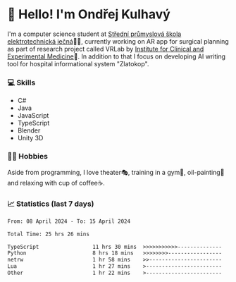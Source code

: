# 👋 Hello! I'm Ondřej Kulhavý

I'm a computer science student at [Střední průmyslová škola elektrotechnická ječná](https://www.spsejecna.cz/)👨‍🎓, currently working on AR app for surgical planning as part of research project called VRLab by [Institute for Clinical and Experimental Medicine](https://www.ikem.cz/en/)🏥.
In addition to that I focus on developing AI writing tool for hospital informational system "Zlatokop".

### 💻 Skills
- C#
- Java
- JavaScript
- TypeScript
- Blender
- Unity 3D

### 🏋️‍♂️ Hobbies

Aside from programming, I love theater🎭, training in a gym💪, oil-painting🎨 and relaxing with cup of coffee☕.
### 📈 Statistics (last 7 days)
<!--START_SECTION:waka-->

```txt
From: 08 April 2024 - To: 15 April 2024

Total Time: 25 hrs 26 mins

TypeScript                 11 hrs 30 mins  >>>>>>>>>>>--------------   45.26 %
Python                     8 hrs 18 mins   >>>>>>>>-----------------   32.64 %
netrw                      1 hr 58 mins    >>-----------------------   07.78 %
Lua                        1 hr 27 mins    >------------------------   05.75 %
Other                      1 hr 22 mins    >------------------------   05.44 %
```

<!--END_SECTION:waka-->



